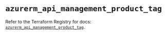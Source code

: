 # `azurerm_api_management_product_tag`

Refer to the Terraform Registry for docs: [`azurerm_api_management_product_tag`](https://registry.terraform.io/providers/hashicorp/azurerm/3.101.0/docs/resources/api_management_product_tag).

